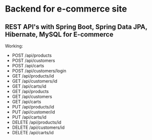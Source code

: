 # Backend for e-commerce site
## REST API's with Spring Boot, Spring Data JPA, Hibernate, MySQL for E-commerce
Working: 
- POST /api/products
- POST /api/customers
- POST /api/carts
- POST /api/customers/login
- GET /api/products/id
- GET /api/customers/id
- GET /api/carts/id
- GET /api/products
- GET /api/customers
- GET /api/carts
- PUT /api/products/id
- PUT /api/customer/id
- PUT /api/carts/id
- DELETE /api/products/id
- DELETE /api/customers/id
- DELETE /api/carts/id
